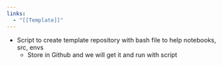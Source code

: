 ```yaml
---
links:
  - "[[Template]]"
---
```

- Script to create template repository with bash file to help notebooks, src, envs
	- Store in Github and we will get it and run with script